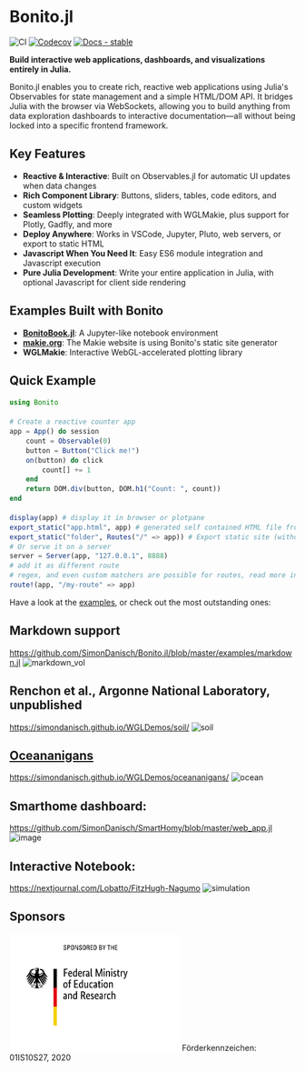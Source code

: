 # Bonito.jl

![CI](https://github.com/SimonDanisch/Bonito.jl/workflows/CI/badge.svg) [![Codecov](https://codecov.io/gh/SimonDanisch/Bonito.jl/branch/master/graph/badge.svg)](https://codecov.io/gh/SimonDanisch/Bonito.jl)
[![Docs - stable](https://img.shields.io/badge/docs-stable-blue.svg)](https://simondanisch.github.io/Bonito.jl/stable/)

**Build interactive web applications, dashboards, and visualizations entirely in Julia.**

Bonito.jl enables you to create rich, reactive web applications using Julia's Observables for state management and a simple HTML/DOM API. It bridges Julia with the browser via WebSockets, allowing you to build anything from data exploration dashboards to interactive documentation—all without being locked into a specific frontend framework.

## Key Features

- **Reactive & Interactive**: Built on Observables.jl for automatic UI updates when data changes
- **Rich Component Library**: Buttons, sliders, tables, code editors, and custom widgets
- **Seamless Plotting**: Deeply integrated with WGLMakie, plus support for Plotly, Gadfly, and more
- **Deploy Anywhere**: Works in VSCode, Jupyter, Pluto, web servers, or export to static HTML
- **Javascript When You Need It**: Easy ES6 module integration and Javascript execution
- **Pure Julia Development**: Write your entire application in Julia, with optional Javascript for client side rendering

## Examples Built with Bonito

- **[BonitoBook.jl](https://bonitobook.org/)**: A Jupyter-like notebook environment
- **[makie.org](https://makie.org/)**: The Makie website is using Bonito's static site generator
- **WGLMakie**: Interactive WebGL-accelerated plotting library

## Quick Example

```julia
using Bonito

# Create a reactive counter app
app = App() do session
    count = Observable(0)
    button = Button("Click me!")
    on(button) do click
        count[] += 1
    end
    return DOM.div(button, DOM.h1("Count: ", count))
end

display(app) # display it in browser or plotpane
export_static("app.html", app) # generated self contained HTML file from App
export_static("folder", Routes("/" => app)) # Export static site (without Julia connection)
# Or serve it on a server
server = Server(app, "127.0.0.1", 8888)
# add it as different route
# regex, and even custom matchers are possible for routes, read more in the docs!
route!(app, "/my-route" => app)
```

Have a look at the [examples](https://github.com/SimonDanisch/Bonito.jl/tree/master/examples), or check out the most outstanding ones:

## Markdown support
https://github.com/SimonDanisch/Bonito.jl/blob/master/examples/markdown.jl
![markdown_vol](https://user-images.githubusercontent.com/1010467/88916397-48513480-d266-11ea-8741-c5246f7f2395.gif)


## Renchon et al., Argonne National Laboratory, unpublished
https://simondanisch.github.io/WGLDemos/soil/
![soil](https://user-images.githubusercontent.com/1010467/88913137-aa0ea000-d260-11ea-81b6-3e71ff18ff03.gif)


## [Oceananigans](https://github.com/CliMA/Oceananigans.jl)
https://simondanisch.github.io/WGLDemos/oceananigans/
![ocean](https://user-images.githubusercontent.com/1010467/88912988-6d42a900-d260-11ea-8d87-1f3eea552d1b.gif)

## Smarthome dashboard:

https://github.com/SimonDanisch/SmartHomy/blob/master/web_app.jl
![image](https://user-images.githubusercontent.com/1010467/88916549-8d756680-d266-11ea-8d38-cd57640e1495.png)


## Interactive Notebook:

https://nextjournal.com/Lobatto/FitzHugh-Nagumo
![simulation](https://user-images.githubusercontent.com/1010467/88912834-2f458500-d260-11ea-9a49-5e17f769ff53.gif)


## Sponsors

<img src="https://github.com/JuliaPlots/Makie.jl/blob/master/assets/BMBF_gefoerdert_2017_en.jpg?raw=true" width="300"/>
Förderkennzeichen: 01IS10S27, 2020
